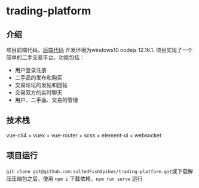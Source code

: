 # trading-platform

## 介绍
项目前端代码，[后端代码](https://github.com/saltedFishSpikes/trading-platform-php)
开发环境为windows10 nodejs 12.16.1.
项目实现了一个简单的二手交易平台，功能包括：
+ 用户登录注册
+ 二手品的发布和购买
+ 交易论坛的发帖和回帖
+ 交易双方的实时聊天
+ 用户、二手品、交易的管理

## 技术栈
vue-cli4 + vuex + vue-router + scss + element-ui + websocket

## 项目运行

`git clone git@github.com:saltedFishSpikes/trading-platform.git`或下载解压压缩包之后，使用 `npm i` 下载依赖，`npm run serve` 运行
